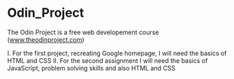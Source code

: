 # Odin_Project
The Odin Project is a free web developement course
(www.theodinproject.com)

I. For the first project, recreating Google homepage, I will need the basics of HTML and CSS
II. For the second assignment I will need the basics of JavaScript, problem solving skills
    and also HTML and CSS